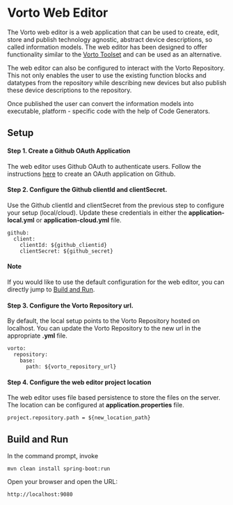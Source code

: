 # Vorto Web Editor

The Vorto web editor is a web application that can be used to create, edit, store and publish technology agnostic, abstract device descriptions, so called information models. The web editor has been designed to offer functionality similar to the [Vorto Toolset](http://www.eclipse.org/vorto/documentation/installation/installation.html#installing-the-vorto-toolset) and can be used as an alternative.

The web editor can also be configured to interact with the Vorto Repository. This not only enables the user to use the existing function blocks and datatypes from the repository while describing new devices but also publish these device descriptions to the repository.

Once published the user can convert the information models into executable, platform - specific code with the help of Code Generators.

## Setup

#### Step 1. Create a Github OAuth Application

The web editor uses Github OAuth to authenticate users. Follow the instructions [here](https://developer.github.com/apps/building-integrations/setting-up-and-registering-oauth-apps/registering-oauth-apps) to create an OAuth application on Github.

#### Step 2. Configure the Github clientId and clientSecret.

Use the Github clientId and clientSecret from the previous step to configure your setup (local/cloud). Update these credentials in either the **application-local.yml** or  **application-cloud.yml** file.

    github:
      client:
        clientId: ${github_clientid}
        clientSecret: ${github_secret}


#### Note

If you would like to use the default configuration for the web editor, you can directly jump to [Build and Run](#build-and-run).

#### Step 3. Configure the Vorto Repository url.

By default, the local setup points to the Vorto Repository hosted on localhost. You can update the Vorto Repository to the new url in the appropriate **.yml** file.

    vorto:
      repository:
        base:
          path: ${vorto_repository_url}


#### Step 4. Configure the web editor project location

The web editor uses file based persistence to store the files on the server. The location can be configured at **application.properties** file.

    project.repository.path = ${new_location_path}

## Build and Run

In the command prompt, invoke

    mvn clean install spring-boot:run

Open your browser and open the URL:

    http://localhost:9080
